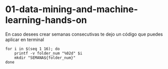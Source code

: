 # 01-data-mining-and-machine-learning-hands-on





En caso desees crear semanas consecutivas te dejo un código que puedes aplicar en terminal


```
for i in $(seq 1 16); do
    printf -v folder_num "%02d" $i
    mkdir "SEMANA${folder_num}"
done

```